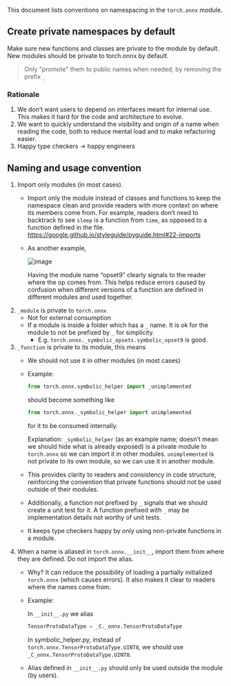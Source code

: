 This document lists conventions on namespacing in the `torch.onnx` module.

## Create private namespaces by default

Make sure new functions and classes are private to the module by default. New modules should be private to torch.onnx by default.

> Only "promote" them to public names when needed, by removing the prefix `_`

### Rationale

1. We don’t want users to depend on interfaces meant for internal use. This makes it hard for the code and architecture to evolve.
2. We want to quickly understand the visibility and origin of a name when reading the code, both to reduce mental load and to make refactoring easier.
3. Happy type checkers -> happy engineers

## Naming and usage convention

1. Import only modules (in most cases).
    - Import only the module instead of classes and functions to keep the namespace clean and provide readers with more context on where its members come from. For example, readers don’t need to backtrack to see `sleep` is a function from `time`, as opposed to a function defined in the file. https://google.github.io/styleguide/pyguide.html#22-imports
    - As another example,

        ![image](https://user-images.githubusercontent.com/11205048/169882197-f0a2ff8f-ec58-4610-a3c7-137ac68b3e53.png)

        Having the module name “opset9” clearly signals to the reader where the op comes from. This helps reduce errors caused by confusion when different versions of a function are defined in different modules and used together.
2. `_module` is private to `torch.onnx`
    - Not for external consumption
    - If a module is inside a folder which has a `_` name. It is ok for the module to not be prefixed by `_` for simplicity.
      - E.g. `torch.onnx._symbolic_opsets.symbolic_opset9` is good.
3. `_function` is private to its module, this means
    - We should not use it in other modules (in most cases)
    - Example:

        ```python
        from torch.onnx.symbolic_helper import _unimplemented
        ```

        should become something like

        ```python
        from torch.onnx._symbolic_helper import unimplemented
        ```

        for it to be consumed internally.

        Explanation: `_symbolic_helper` (as an example name; doesn’t mean we should hide what is already exposed) is a private module to `torch.onnx` so we can import it in other modules. `unimplemented` is not private to its own module, so we can use it in another module.
    - This provides clarity to readers and consistency in code structure, reinforcing the convention that private functions should not be used outside of their modules.
    - Additionally, a function not prefixed by `_` signals that we should create a unit test for it. A function prefixed with `_` may be implementation details not worthy of unit tests.
    - It keeps type checkers happy by only using non-private functions in a module.
4. When a name is aliased in `torch.onnx.__init__`, import them from where they are defined. Do not import the alias.
    - Why? It can reduce the possibility of loading a partially initialized `torch.onnx` (which causes errors). It also makes it clear to readers where the names come from.
    - Example:

        In `__init__.py` we alias

        ```python
        TensorProtoDataType = _C._onnx.TensorProtoDataType
        ```

        In symbolic_helper.py, instead of `torch.onnx.TensorProtoDataType.UINT8`, we should use `_C_onnx.TensorProtoDataType.UINT8`.

    - Alias defined in `__init__.py` should only be used outside the module (by users).
